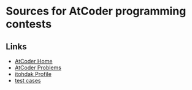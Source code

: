 # Sources for AtCoder programming contests
## Links
- [AtCoder Home](https://atcoder.jp/?lang=ja "AtCoder Home")
- [AtCoder Problems](https://kenkoooo.com/atcoder/?user=yamaguchi708&rivals=&kind=category "AtCoder Problems")
- [itohdak Profile](https://atcoder.jp/user/yamaguchi708 "itohdak Profile")
- [test cases](https://www.dropbox.com/sh/arnpe0ef5wds8cv/AAAk_SECQ2Nc6SVGii3rHX6Fa?dl=0 "test cases")
